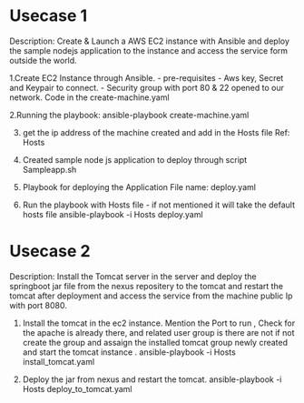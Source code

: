 # Usecase 1
Description: Create & Launch a AWS EC2 instance with Ansible and deploy the sample nodejs application to the instance and access the service form outside the world.

1.Create EC2 Instance through Ansible.
    - pre-requisites
        - Aws key, Secret and Keypair to connect.
       -  Security group with port 80 & 22 opened to our network.
       Code in the create-machine.yaml
       
2.Running the playbook:    ansible-playbook create-machine.yaml
    
3. get the ip address of the machine created and add in the Hosts file Ref: Hosts
 
4. Created sample node js application to deploy through script
 Sampleapp.sh
 
5. Playbook for deploying the Application File name: deploy.yaml
 
6. Run the playbook with Hosts file - if not mentioned it will take the default hosts file
     ansible-playbook -i Hosts deploy.yaml
  
# Usecase 2
Description: Install the Tomcat server in the server and deploy the springboot jar file from the nexus repositery to the      tomcat and restart the tomcat after deployment and access the service from the machine public Ip with port 8080.
  
1. Install the tomcat in the ec2 instance.
   Mention the Port to run , Check for the apache is already there, and related user group is there are not if not create        the group and assaign the installed tomcat group newly created and start the tomcat instance .
     ansible-playbook -i Hosts install_tomcat.yaml
     
2. Deploy the jar from nexus and restart the tomcat.
     ansible-playbook -i Hosts deploy_to_tomcat.yaml
    
    
  
  
